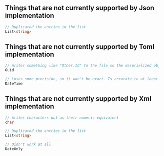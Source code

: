 ## Things that are not currently supported by Json implementation
```csharp
// Duplicated the entries in the list
List<string>
```

## Things that are not currently supported by Toml implementation
```csharp
// Writes something like "Other.Id" to the file so the deserialized object will have a new Guid
Guid

// Loses some precision, so it won't be exact. Is accurate to at least the 1/100ths of a second
DateTime
```

## Things that are not currently supported by Xml implementation
```csharp
// Writes characters out as their numeric equivalent
char

// Duplicated the entries in the list
List<string>

// Didn't work at all
DateOnly
```
